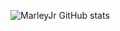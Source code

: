 ![MarleyJr GitHub stats](https://github-readme-stats.vercel.app/api?username=marleyjr&show_icons=true&theme=radical)

